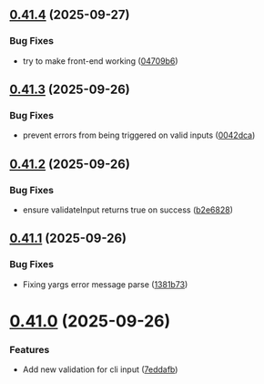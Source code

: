 ## [0.41.4](https://github.com/lucasfernandodev/dragoid/compare/v0.41.3...v0.41.4) (2025-09-27)


### Bug Fixes

* try to make front-end working ([04709b6](https://github.com/lucasfernandodev/dragoid/commit/04709b63946670ed6be8b1d969edf5efd2f5d00c))



## [0.41.3](https://github.com/lucasfernandodev/dragoid/compare/v0.41.2...v0.41.3) (2025-09-26)


### Bug Fixes

* prevent errors from being triggered on valid inputs ([0042dca](https://github.com/lucasfernandodev/dragoid/commit/0042dca6fcc741d35d520fb00a09f8b8e8f75006))



## [0.41.2](https://github.com/lucasfernandodev/dragoid/compare/v0.41.1...v0.41.2) (2025-09-26)


### Bug Fixes

* ensure validateInput returns true on success ([b2e6828](https://github.com/lucasfernandodev/dragoid/commit/b2e6828db0ba9d96f6de2a2fe69e0a8ba510e941))



## [0.41.1](https://github.com/lucasfernandodev/dragoid/compare/v0.41.0...v0.41.1) (2025-09-26)


### Bug Fixes

* Fixing yargs error message parse ([1381b73](https://github.com/lucasfernandodev/dragoid/commit/1381b73e1c90b927368f78f93e4ab919b9cca4ec))



# [0.41.0](https://github.com/lucasfernandodev/dragoid/compare/v0.40.1...v0.41.0) (2025-09-26)


### Features

* Add new validation for cli input ([7eddafb](https://github.com/lucasfernandodev/dragoid/commit/7eddafb6700641a88aad0df6ca1d048b7ab92554))




